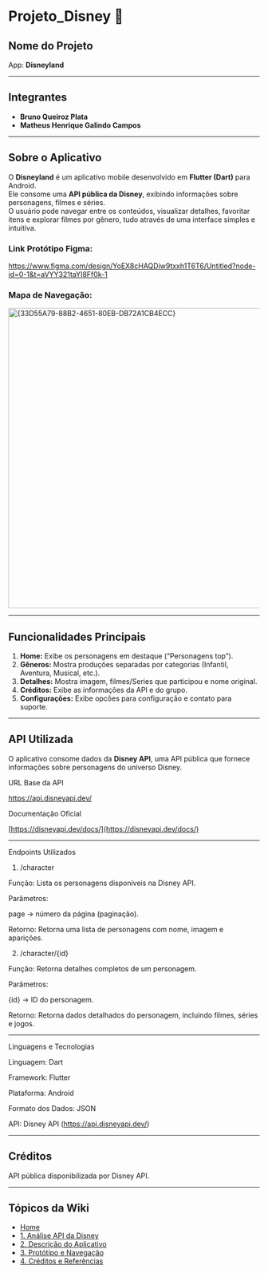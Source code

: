 # Projeto_Disney 🏰

## Nome do Projeto
App: **Disneyland**

---

## Integrantes
- **Bruno Queiroz Plata**  
- **Matheus Henrique Galindo Campos**

---

## Sobre o Aplicativo

O **Disneyland** é um aplicativo mobile desenvolvido em **Flutter (Dart)** para Android.  
Ele consome uma **API pública da Disney**, exibindo informações sobre personagens, filmes e séries.  
O usuário pode navegar entre os conteúdos, visualizar detalhes, favoritar itens e explorar filmes por gênero, tudo através de uma interface simples e intuitiva.

### Link Protótipo Figma:
https://www.figma.com/design/YoEX8cHAQDiw9txxh1T6T6/Untitled?node-id=0-1&t=aVYY321taYI8Ff0k-1

### Mapa de Navegação:
<img width="973" height="602" alt="{33D55A79-88B2-4651-80EB-DB72A1CB4ECC}" src="https://github.com/user-attachments/assets/0aae77c9-fe4d-48b2-96a3-117e0dd2c99e" />

---

## Funcionalidades Principais

1. **Home:** Exibe os personagens em destaque (“Personagens top”).  
2. **Gêneros:** Mostra produções separadas por categorias (Infantil, Aventura, Musical, etc.).  
3. **Detalhes:** Mostra imagem, filmes/Series que participou e nome original.  
4. **Créditos:** Exibe as informações da API e do grupo.
5. **Configurações:** Exibe opcões para configuração e contato para suporte.

---

## API Utilizada

O aplicativo consome dados da **Disney API**, uma API pública que fornece informações sobre personagens do universo Disney.

URL Base da API

https://api.disneyapi.dev/

Documentação Oficial

[https://disneyapi.dev/docs/](https://disneyapi.dev/docs/)

---

Endpoints Utilizados

1. /character

Função: Lista os personagens disponíveis na Disney API.

Parâmetros:

page → número da página (paginação).


Retorno: Retorna uma lista de personagens com nome, imagem e aparições.


2. /character/{id}

Função: Retorna detalhes completos de um personagem.

Parâmetros:

{id} → ID do personagem.


Retorno: Retorna dados detalhados do personagem, incluindo filmes, séries e jogos.

---

Linguagens e Tecnologias

Linguagem: Dart

Framework: Flutter

Plataforma: Android

Formato dos Dados: JSON

API: Disney API (https://api.disneyapi.dev/)


---

## Créditos

API pública disponibilizada por Disney API.


---

## Tópicos da Wiki
- [Home](https://github.com/Bruno616/Projeto_Disney/wiki)
- [1. Análise API da Disney](https://github.com/Bruno616/Projeto_Disney/wiki/1.-Analise-API-da-Disney)
- [2. Descrição do Aplicativo](https://github.com/Bruno616/Projeto_Disney/wiki/2.-Descrição-do-Aplicativo)
- [3. Protótipo e Navegação](https://github.com/Bruno616/Projeto_Disney/wiki/3.-Protótipo-e-Navegação)
- [4. Créditos e Referências](https://github.com/Bruno616/Projeto_Disney/wiki/4.-Créditos-e-Referências)

